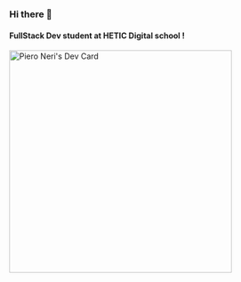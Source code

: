 ### Hi there 👋

#### FullStack Dev student at HETIC Digital school !

<a href="https://app.daily.dev/Piero"><img src="https://api.daily.dev/devcards/ac1ce9c3a1e54fd599de2b551f21e0bd.png?r=i7y" width="400" alt="Piero Neri's Dev Card"/></a>
<!--
**PieroNr/PieroNr** is a ✨ _special_ ✨ repository because its `README.md` (this file) appears on your GitHub profile.

Here are some ideas to get you started:

- 🔭 I’m currently working on ...
- 🌱 I’m currently learning ...
- 👯 I’m looking to collaborate on ...
- 🤔 I’m looking for help with ...
- 💬 Ask me about ...
- 📫 How to reach me: ...
- 😄 Pronouns: ...
- ⚡ Fun fact: ...
-->
